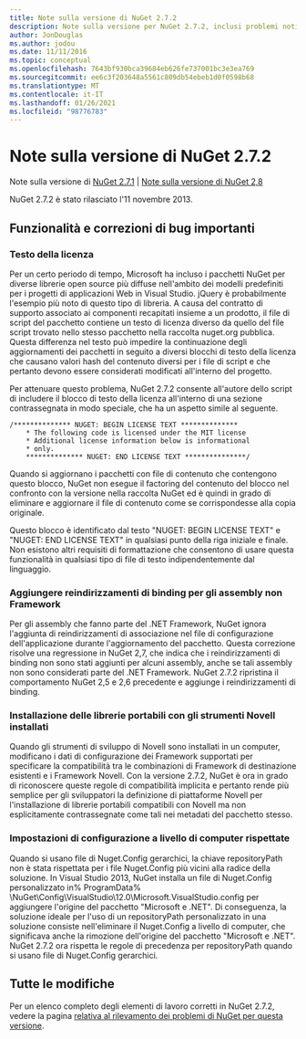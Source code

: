 ```yaml
---
title: Note sulla versione di NuGet 2.7.2
description: Note sulla versione per NuGet 2.7.2, inclusi problemi noti, correzioni di bug, funzionalità aggiunte e DCR.
author: JonDouglas
ms.author: jodou
ms.date: 11/11/2016
ms.topic: conceptual
ms.openlocfilehash: 7643bf930bca39684eb626fe737001bc3e3ea769
ms.sourcegitcommit: ee6c3f203648a5561c809db54ebeb1d0f0598b68
ms.translationtype: MT
ms.contentlocale: it-IT
ms.lasthandoff: 01/26/2021
ms.locfileid: "98776783"
---
```

# <a name="nuget-272-release-notes"></a>Note sulla versione di NuGet 2.7.2

Note sulla versione di [NuGet 2.7.1](../release-notes/nuget-2.7.1.md)  |  [Note sulla versione di NuGet 2,8](../release-notes/nuget-2.8.md)

NuGet 2.7.2 è stato rilasciato l'11 novembre 2013.

## <a name="noteworthy-bug-fixes-and-features"></a>Funzionalità e correzioni di bug importanti

### <a name="license-text"></a>Testo della licenza
Per un certo periodo di tempo, Microsoft ha incluso i pacchetti NuGet per diverse librerie open source più diffuse nell'ambito dei modelli predefiniti per i progetti di applicazioni Web in Visual Studio. jQuery è probabilmente l'esempio più noto di questo tipo di libreria. A causa del contratto di supporto associato ai componenti recapitati insieme a un prodotto, il file di script del pacchetto contiene un testo di licenza diverso da quello del file script trovato nello stesso pacchetto nella raccolta nuget.org pubblica. Questa differenza nel testo può impedire la continuazione degli aggiornamenti dei pacchetti in seguito a diversi blocchi di testo della licenza che causano valori hash del contenuto diversi per i file di script e che pertanto devono essere considerati modificati all'interno del progetto.

Per attenuare questo problema, NuGet 2.7.2 consente all'autore dello script di includere il blocco di testo della licenza all'interno di una sezione contrassegnata in modo speciale, che ha un aspetto simile al seguente.

```
/************** NUGET: BEGIN LICENSE TEXT **************
    * The following code is licensed under the MIT license
    * Additional license information below is informational
    * only.
    ************** NUGET: END LICENSE TEXT ***************/
```

Quando si aggiornano i pacchetti con file di contenuto che contengono questo blocco, NuGet non esegue il factoring del contenuto del blocco nel confronto con la versione nella raccolta NuGet ed è quindi in grado di eliminare e aggiornare il file di contenuto come se corrispondesse alla copia originale.

Questo blocco è identificato dal testo "NUGET: BEGIN LICENSE TEXT" e "NUGET: END LICENSE TEXT" in qualsiasi punto della riga iniziale e finale.  Non esistono altri requisiti di formattazione che consentono di usare questa funzionalità in qualsiasi tipo di file di testo indipendentemente dal linguaggio.

### <a name="add-binding-redirects-for-non-framework-assemblies"></a>Aggiungere reindirizzamenti di binding per gli assembly non Framework
Per gli assembly che fanno parte del .NET Framework, NuGet ignora l'aggiunta di reindirizzamenti di associazione nel file di configurazione dell'applicazione durante l'aggiornamento del pacchetto. Questa correzione risolve una regressione in NuGet 2,7, che indica che i reindirizzamenti di binding non sono stati aggiunti per alcuni assembly, anche se tali assembly non sono considerati parte del .NET Framework. NuGet 2.7.2 ripristina il comportamento NuGet 2,5 e 2,6 precedente e aggiunge i reindirizzamenti di binding.

### <a name="installing-portable-libraries-with-xamarin-tools-installed"></a>Installazione delle librerie portabili con gli strumenti Novell installati
Quando gli strumenti di sviluppo di Novell sono installati in un computer, modificano i dati di configurazione dei Framework supportati per specificare la compatibilità tra le combinazioni di Framework di destinazione esistenti e i Framework Novell. Con la versione 2.7.2, NuGet è ora in grado di riconoscere queste regole di compatibilità implicita e pertanto rende più semplice per gli sviluppatori la definizione di piattaforme Novell per l'installazione di librerie portabili compatibili con Novell ma non esplicitamente contrassegnate come tali nei metadati del pacchetto stesso.

### <a name="machine-wide-configuration-settings-honored"></a>Impostazioni di configurazione a livello di computer rispettate
Quando si usano file di Nuget.Config gerarchici, la chiave repositoryPath non è stata rispettata per i file Nuget.Config più vicini alla radice della soluzione. In Visual Studio 2013, NuGet installa un file di Nuget.Config personalizzato in% ProgramData% \NuGet\Config\VisualStudio\12.0\Microsoft.VisualStudio.config per aggiungere l'origine del pacchetto "Microsoft e .NET". Di conseguenza, la soluzione ideale per l'uso di un repositoryPath personalizzato in una soluzione consiste nell'eliminare il Nuget.Config a livello di computer, che significava anche la rimozione dell'origine del pacchetto "Microsoft e .NET". NuGet 2.7.2 ora rispetta le regole di precedenza per repositoryPath quando si usano file di Nuget.Config gerarchici.

## <a name="all-changes"></a>Tutte le modifiche
Per un elenco completo degli elementi di lavoro corretti in NuGet 2.7.2, vedere la pagina [relativa al rilevamento dei problemi di NuGet per questa versione](https://nuget.codeplex.com/workitem/list/advanced?keyword=&status=All&type=All&priority=All&release=NuGet%202.7.2&assignedTo=All&component=All&sortField=LastUpdatedDate&sortDirection=Descending&page=0&reasonClosed=Fixed).
